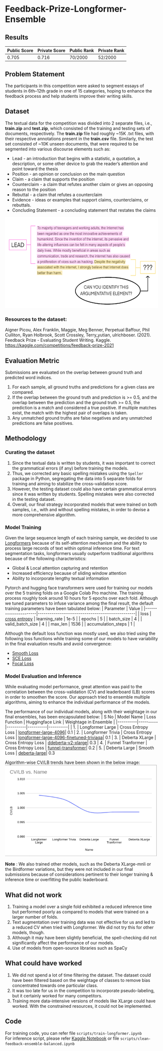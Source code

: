 # Feedback-Prize-Longformer-Ensemble

## Results
| Public Score | Private Score | Public Rank | Private Rank |
|----------|----------|----------|----------|
| 0.705 | 0.716 | 70/2000  | 52/2000

## Problem Statement  
The participants in this competition were asked to segment essays of students in 6th–12th grade in one of 15 categories, hoping to enhance the feedback process and help students improve their writing skills.

## Dataset
The textual data for the competition was divided into 2 separate files, i.e., **train.zip** and **test.zip**, which consisted of the training and testing sets of documents, respectively. The **train.zip** file had roughly ~15K .txt files, with their respective annotations present in the **train.csv** file. Similarly, the test set consisted of ~10K unseen documents, that were required to be segmented into various discourse elements such as:
* Lead - an introduction that begins with a statistic, a quotation, a description, or some other device to grab the reader’s attention and point toward the thesis
* Position - an opinion or conclusion on the main question
* Claim - a claim that supports the position
* Counterclaim - a claim that refutes another claim or gives an opposing reason to the position
* Rebuttal - a claim that refutes a counterclaim
* Evidence - ideas or examples that support claims, counterclaims, or rebuttals.
* Concluding Statement - a concluding statement that restates the claims 
<img src="https://github.com/namantuli18/Feedback-Prize-Longformer-Ensemble/blob/main/imgs/dataset.png" width="600" height="300" />

### Resources to the dataset:  
Aigner Picou, Alex Franklin, Maggie, Meg Benner, Perpetual Baffour, Phil Culliton, Ryan Holbrook, Scott Crossley, Terry_yutian, ulrichboser. (2021). Feedback Prize - Evaluating Student Writing. Kaggle. https://kaggle.com/competitions/feedback-prize-2021

## Evaluation Metric  
Submissions are evaluated on the overlap between ground truth and predicted word indices.

1. For each sample, all ground truths and predictions for a given class are compared.
2. If the overlap between the ground truth and prediction is >= 0.5, and the overlap between the prediction and the ground truth >= 0.5, the prediction is a match and considered a true positive. If multiple matches exist, the match with the highest pair of overlaps is taken.
3. Any unmatched ground truths are false negatives and any unmatched predictions are false positives.

## Methodology

### Curating the dataset
1. Since the textual data is written by students, it was important to correct the grammatical errors (if any) before training the models.
2. Thus, we corrected any basic spelling mistakes using the `Speller` package in Python, segregating the data into 5 separate folds for training and aiming to stabilize the cross-validation score.
3. However, the testing dataset could also have certain grammatical errors since it was written by students. Spelling mistakes were also corrected in the testing dataset.
4. Overall, our final strategy incorporated models that were trained on both samples, i.e., with and without spelling mistakes, in order to devise a more comprehensive algorithm.

### Model Training

Given the large sequence length of each training sample, we decided to use [Longformers](https://huggingface.co/docs/transformers/model_doc/longformer) because of its self-attention mechanism and the ability to process large records of text within optimal inference time. For text segmentation tasks, longformers usually outperform traditional algorithms because of the following characteristics:
- Global & Local attention capturing and retention
- Increased efficiency because of sliding window attention
- Ability to incorporate lengthy textual information

Pytorch and hugging face transformers were used for training our models over the 5 training folds on a Google Colab Pro machine. The training process roughly took around 10 hours for 5 epochs over each fold.
Although we tuned parameters to infuse variance among the final result, the default training parameters have been tabulated below:
| Parameter            | Value                                            |
|----------------------|--------------------------------------------------|
| loss                 | [cross entropy](https://pytorch.org/docs/stable/generated/torch.nn.CrossEntropyLoss.html)
| learning_rate        | 1e-5                                             |
| epochs               | 5                                                |
| batch_size           | 4                                                |
| valid_batch_size     | 4                                                |
| max_len              | 1536                                             |
| accumulation_steps   | 1                                                |

Although the default loss function was mostly used, we also tried using the following loss functions while training some of our models to have variability in the final evaluation results and avoid convergence:
- [Smooth Loss](https://pytorch.org/docs/stable/generated/torch.nn.SmoothL1Loss.html)
- [SCE Loss](https://github.com/HanxunH/SCELoss-Reproduce)
- [Focal Loss](https://github.com/clcarwin/focal_loss_pytorch)

### Model Evaluation and Inference

While evaluating model performance, great attention was paid to the correlation between the cross-validation (CV) and leaderboard (LB) scores in order to smoothen the score. Our approach tried to ensemble multiple algorithms, aiming to enhance the individual performance of the models.

The performance of our individual models, along with their weightage in our final ensembles, has been encapsulated below:
| S No | Model Name | Loss Function | Huggingface Link | Weightage in Ensemble |
|----------|----------|----------|----------|----------|
| 1. | Longformer Large | Cross Entropy Loss | [longformer-large-4096](https://huggingface.co/allenai/longformer-large-4096)| 0.1
| 2. | Longformer Trivia | Cross Entropy Loss | [longformer-large-4096-finetuned-triviaqa](https://huggingface.co/allenai/longformer-large-4096-finetuned-triviaqa)| 0.1
| 3. | Deberta XLarge | Cross Entropy Loss | [ddeberta-v2-xlarge](https://huggingface.co/microsoft/deberta-v2-xlarge)| 0.3
| 4. | Funnel Tranformer | Cross Entropy Loss | [funnel-transformer](https://huggingface.co/docs/transformers/model_doc/funnel)| 0.2
| 5. | Deberta Large | Smooth Loss | [deberta-large](https://huggingface.co/microsoft/deberta-large)| 0.3

Algorithm-wise CV/LB trends have been shown in the below image:  
<img src="https://github.com/namantuli18/Feedback-Prize-Longformer-Ensemble/blob/main/imgs/cv-lb.png" width="500" height="300" />

**Note** : We also trained other models, such as the Deberta XLarge-mnli or the Birdformer variations, but they were not included in our final submissions because of considerations pertinent to their longer training & inference time or overfitting the public leaderboard.


## What did not work
1. Training a model over a single fold exhibited a reduced inference time but performed poorly as compared to models that were trained on a larger number of folds. 
2. Text augmentation over training data was not effective for us and led to a reduced CV when tried with Longformer. We did not try this for other models, though. 
3. Although it may have been slightly beneficial, the spell-checking did not significantly affect the performance of our models. 
4. Use of models from open-source libraries such as SpaCy

## What could have worked
1. We did not spend a lot of time filtering the dataset. The dataset could have been filtered based on the weightage of classes to remove bias concentrated towards one particular class. 
2. It was too late for us in the competition to incorporate pseudo-labeling, but it certainly worked for many competitors. 
3. Training more data-intensive versions of models like XLarge could have worked. With the constrained resources, it could not be implemented.

## Code 
For training code, you can refer file `scripts/train-longformer.ipynb`  
For inference script, please refer [Kaggle Notebook](https://www.kaggle.com/code/namantuli/clean-feedback-ensemble-balanced) or file `scripts/clean-feedback-ensemble-balanced.ipynb`




 


